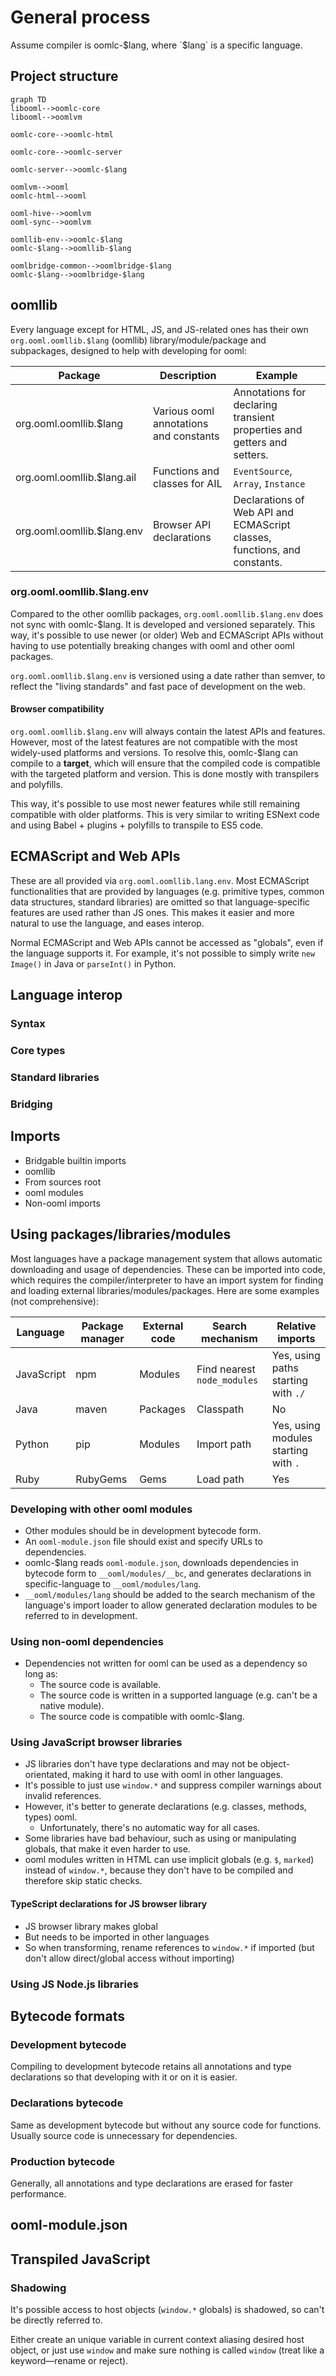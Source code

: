 # General process

Assume compiler is oomlc-$lang, where `$lang` is a specific language.

## Project structure

```mermaid
graph TD
libooml-->oomlc-core
libooml-->oomlvm

oomlc-core-->oomlc-html

oomlc-core-->oomlc-server

oomlc-server-->oomlc-$lang

oomlvm-->ooml
oomlc-html-->ooml

ooml-hive-->oomlvm
ooml-sync-->oomlvm

oomllib-env-->oomlc-$lang
oomlc-$lang-->oomllib-$lang

oomlbridge-common-->oomlbridge-$lang
oomlc-$lang-->oomlbridge-$lang
```

## oomllib

Every language except for HTML, JS, and JS-related ones has their own `org.ooml.oomllib.$lang` (oomllib) library/module/package and subpackages, designed to help with developing for ooml:

|Package|Description|Example|
|---|---|---|
|org.ooml.oomllib.$lang|Various ooml annotations and constants|Annotations for declaring transient properties and getters and setters.|
|org.ooml.oomllib.$lang.ail|Functions and classes for AIL|`EventSource`, `Array`, `Instance`|
|org.ooml.oomllib.$lang.env|Browser API declarations|Declarations of Web API and ECMAScript classes, functions, and constants.|

### org.ooml.oomllib.$lang.env

Compared to the other oomllib packages, `org.ooml.oomllib.$lang.env` does not sync with oomlc-$lang. It is developed and versioned separately. This way, it's possible to use newer (or older) Web and ECMAScript APIs without having to use potentially breaking changes with ooml and other ooml packages.

`org.ooml.oomllib.$lang.env` is versioned using a date rather than semver, to reflect the "living standards" and fast pace of development on the web.

#### Browser compatibility

`org.ooml.oomllib.$lang.env` will always contain the latest APIs and features. However, most of the latest features are not compatible with the most widely-used platforms and versions. To resolve this, oomlc-$lang can compile to a **target**, which will ensure that the compiled code is compatible with the targeted platform and version. This is done mostly with transpilers and polyfills.

This way, it's possible to use most newer features while still remaining compatible with older platforms. This is very similar to writing ESNext code and using Babel + plugins + polyfills to transpile to ES5 code.

## ECMAScript and Web APIs

These are all provided via `org.ooml.oomllib.lang.env`. Most ECMAScript functionalities that are provided by languages (e.g. primitive types, common data structures, standard libraries) are omitted so that language-specific features are used rather than JS ones. This makes it easier and more natural to use the language, and eases interop.

Normal ECMAScript and Web APIs cannot be accessed as "globals", even if the language supports it. For example, it's not possible to simply write `new Image()` in Java or `parseInt()` in Python.

## Language interop

### Syntax

### Core types

### Standard libraries

### Bridging

## Imports

- Bridgable builtin imports
- oomllib
- From sources root
- ooml modules
- Non-ooml imports

## Using packages/libraries/modules

Most languages have a package management system that allows automatic downloading and usage of dependencies. These can be imported into code, which requires the compiler/interpreter to have an import system for finding and loading external libraries/modules/packages. Here are some examples (not comprehensive):

|Language|Package manager|External code|Search mechanism|Relative imports|
|---|---|---|---|---|
|JavaScript|npm|Modules|Find nearest `node_modules`|Yes, using paths starting with `./`|
|Java|maven|Packages|Classpath|No|
|Python|pip|Modules|Import path|Yes, using modules starting with `.`|
|Ruby|RubyGems|Gems|Load path|Yes|

### Developing with other ooml modules

- Other modules should be in development bytecode form.
- An `ooml-module.json` file should exist and specify URLs to dependencies.
- oomlc-$lang reads `ooml-module.json`, downloads dependencies in bytecode form to `__ooml/modules/__bc`, and generates declarations in specific-language to `__ooml/modules/lang`.
- `__ooml/modules/lang` should be added to the search mechanism of the language's import loader to allow generated declaration modules to be referred to in development.

### Using non-ooml dependencies

- Dependencies not written for ooml can be used as a dependency so long as:
  - The source code is available.
  - The source code is written in a supported language (e.g. can't be a native module).
  - The source code is compatible with oomlc-$lang.

### Using JavaScript browser libraries

- JS libraries don't have type declarations and may not be object-orientated, making it hard to use with ooml in other languages.
- It's possible to just use `window.*` and suppress compiler warnings about invalid references.
- However, it's better to generate declarations (e.g. classes, methods, types) ooml.
  - Unfortunately, there's no automatic way for all cases.
- Some libraries have bad behaviour, such as using or manipulating globals, that make it even harder to use.
- ooml modules written in HTML can use implicit globals (e.g. `$`, `marked`) instead of `window.*`, because they don't have to be compiled and therefore skip static checks.

#### TypeScript declarations for JS browser library

- JS browser library makes global
- But needs to be imported in other languages
- So when transforming, rename references to `window.*` if imported (but don't allow direct/global access without importing)

### Using JS Node.js libraries

## Bytecode formats

### Development bytecode

Compiling to development bytecode retains all annotations and type declarations so that developing with it or on it is easier.

### Declarations bytecode

Same as development bytecode but without any source code for functions. Usually source code is unnecessary for dependencies.

### Production bytecode

Generally, all annotations and type declarations are erased for faster performance.

## ooml-module.json

## Transpiled JavaScript

### Shadowing

It's possible access to host objects (`window.*` globals) is shadowed, so can't be directly referred to.

Either create an unique variable in current context aliasing desired host object, or just use `window` and make sure nothing is called `window` (treat like a keyword&mdash;rename or reject).
